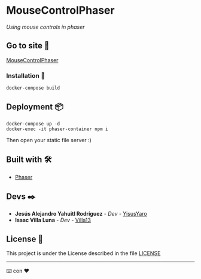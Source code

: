 # MouseControlPhaser

_Using mouse controls in phaser_

## Go to site 🚀

[MouseControlPhaser](https://replit.com/@IsaacVilla/Practica04)

### Installation 🔧

```
docker-compose build
```

## Deployment 📦

```
docker-compose up -d
docker-exec -it phaser-container npm i
```

Then open your static file server :)



## Built with 🛠️

* [Phaser](https://phaser.io/) 


## Devs ✒️

* **Jesús Alejandro Yahuitl Rodríguez** - *Dev* - [YisusYaro](https://github.com/YisusYaro/)
* **Isaac Villa Luna** - *Dev* - [Villa13](https://github.com/Villa13/)


## License 📄

This project is under the License described in the file [LICENSE](LICENSE)

---
⌨️ con ❤️
